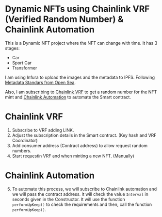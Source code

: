 # Dynamic NFTs using Chainlink VRF (Verified Random Number) & Chainlink Automation

This is a Dynamic NFT project where the NFT can change with time. It has 3 stages:

- Car
- Sport Car
- Transformer

I am using Infura to upload the images and the metadata to IPFS. Following <a href="https://docs.opensea.io/docs/metadata-standards">Metadata Standars from Open Sea</a>.

Also, I am subscribing to <a href="https://vrf.chain.link/">Chainlink VRF</a> to get a random number for the NFT mint and <a href="https://automation.chain.link/">Chainlink Automation</a> to automate the Smart contract.

# Chainlink VRF

1. Subscribe to VRF adding LINK.
2. Adjust the subscription details in the Smart contract. (Key hash and VRF Coordinator)
3. Add consumer address (Contract address) to allow request random numbers.
4. Start requestin VRF and when minting a new NFT. (Manually)

# Chainlink Automation

5. To automate this process, we will subscribe to Chainlink automation and we will pass the contract address. It will check the value `Interval` in seconds given in the Constructor. It will use the function `performUpKeep()` to check the requirements and then, call the function `performUpKeep()`.
